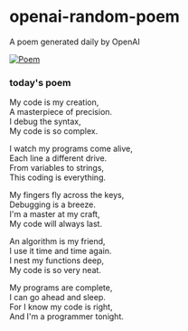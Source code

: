 
# openai-random-poem
 A poem generated daily by OpenAI

[![Poem](https://github.com/fbiego/openai-random-poem/actions/workflows/main.yml/badge.svg)](https://github.com/fbiego/openai-random-poem/actions/workflows/main.yml)

### today's poem  
  
My code is my creation,  
A masterpiece of precision.  
I debug the syntax,  
My code is so complex.  
  
I watch my programs come alive,  
Each line a different drive.  
From variables to strings,  
This coding is everything.  
  
My fingers fly across the keys,  
Debugging is a breeze.  
I'm a master at my craft,  
My code will always last.  
  
An algorithm is my friend,  
I use it time and time again.  
I nest my functions deep,  
My code is so very neat.  
  
My programs are complete,  
I can go ahead and sleep.  
For I know my code is right,  
And I'm a programmer tonight.